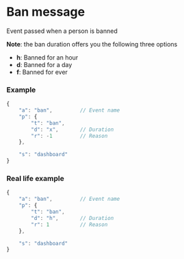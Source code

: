 # Ban message

Event passed when a person is banned

**Note**: the ban duration offers you the following three options

* **h**: Banned for an hour
* **d**: Banned for a day
* **f**: Banned for ever

### Example

```js
{
    "a": "ban",         // Event name
    "p": {
        "t": "ban",
        "d": "x",       // Duration
        "r": -1         // Reason
    },

    "s": "dashboard"
}
```
### Real life example
```js
{
    "a": "ban",         // Event name
    "p": {
        "t": "ban",
        "d": "h",       // Duration
        "r": 1          // Reason
    },

    "s": "dashboard"
}
```

